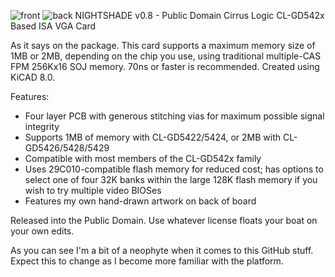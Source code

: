 ![front](https://github.com/user-attachments/assets/05af06ad-a0f6-4f62-9d29-58de9470c6be)
![back](https://github.com/user-attachments/assets/27945c3e-1d9d-4d12-8692-36b12b05ef40)
NIGHTSHADE v0.8 - Public Domain Cirrus Logic CL-GD542x Based ISA VGA Card

As it says on the package. This card supports a maximum memory size of 1MB or 2MB, depending on the chip you use, using traditional multiple-CAS FPM 256Kx16 SOJ memory. 70ns or faster is recommended.
Created using KiCAD 8.0.


Features:
- Four layer PCB with generous stitching vias for maximum possible signal integrity
- Supports 1MB of memory with CL-GD5422/5424, or 2MB with CL-GD5426/5428/5429
- Compatible with most members of the CL-GD542x family
- Uses 29C010-compatible flash memory for reduced cost; has options to select one of four 32K banks within the large 128K flash memory if you wish to try multiple video BIOSes
- Features my own hand-drawn artwork on back of board

Released into the Public Domain. Use whatever license floats your boat on your own edits.

As you can see I'm a bit of a neophyte when it comes to this GitHub stuff.
Expect this to change as I become more familiar with the platform.
